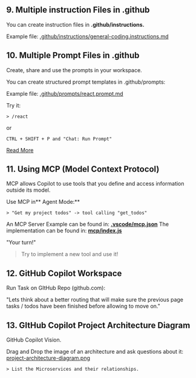 ## 9. Multiple instruction Files in .github
You can create instruction files in **.github/instructions.**

Example file: [.github/instructions/general-coding.instructions.md](./.github/instructions/general-coding.instructions.md)

## 10. Multiple Prompt Files in .github
Create, share and use the prompts in your workspace.

You can create structured prompt templates in .github/prompts:

Example file: [.github/prompts/react.prompt.md](./.github/prompts/react.prompt.md)

Try it:
```
> /react
```
or 
```
CTRL + SHIFT + P and "Chat: Run Prompt"
```

[Read More](https://code.visualstudio.com/docs/copilot/copilot-customization)

## 11. Using MCP (Model Context Protocol)
MCP allows Copilot to use tools that you define and access information outside its model.

Use MCP in** Agent Mode:**
```
> "Get my project todos" -> tool calling "get_todos"
```


An MCP Server Example can be found in: [**.vscode/mcp.json**](./.vscode/mcp.json)
The implementation can be found in: [**mcp/index.js**](./mcp//index.js)

"Your turn!"

> Try to implement a new tool and use it!


## 12. GitHub Copilot Workspace
Run Task on GItHub Repo (github.com):

"Lets think about a better routing that will make sure the previous page tasks / todos have been finished before allowing to move on."

## 13. GItHub Copilot Project Architecture Diagram
GitHub Copilot Vision.

Drag and Drop the image of an architecture and ask questions about it:
[project-architecture-diagram.png](./public/project-architecture-diagram.png)
```
> List the Microservices and their relationships.
```

